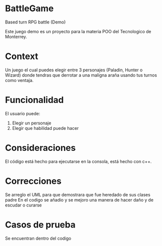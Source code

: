 # BattleGame
Based turn RPG battle (Demo)

Este juego demo es un proyecto para la materia POO del Tecnologico de Monterrey.

# Context
Un juego el cual puedes elegir entre 3 personajes (Paladin, Hunter o Wizard) donde tendras que derrotar a una maligna araña usando tus turnos como ventaja.

# Funcionalidad
El usuario puede:

1. Elegir un personaje
2. Elegir que habilidad puede hacer

# Consideraciones
El código está hecho para ejecutarse en la consola, está hecho con c++.

# Correcciones
Se arreglo el UML para que demostrara que fue heredado de sus clases padre
En el codigo se añadio y se mejoro una manera de hacer daño y de escudar o curarse

# Casos de prueba 
Se encuentran dentro del codigo
